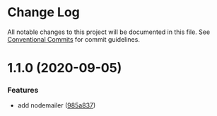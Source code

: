 # Change Log

All notable changes to this project will be documented in this file.
See [Conventional Commits](https://conventionalcommits.org) for commit guidelines.

# 1.1.0 (2020-09-05)


### Features

* add nodemailer ([985a837](https://github.com/paulstelzer/nestjs/commit/985a837ab335aa9164307e18247ab15834086698))
